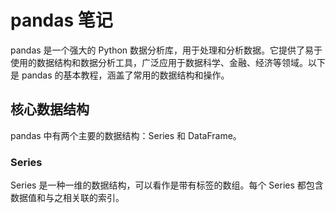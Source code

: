 # pandas 笔记

pandas 是一个强大的 Python 数据分析库，用于处理和分析数据。它提供了易于使用的数据结构和数据分析工具，广泛应用于数据科学、金融、经济等领域。以下是 pandas 的基本教程，涵盖了常用的数据结构和操作。

## 核心数据结构

pandas 中有两个主要的数据结构：Series 和 DataFrame。

### Series
Series 是一种一维的数据结构，可以看作是带有标签的数组。每个 Series 都包含数据值和与之相关联的索引。